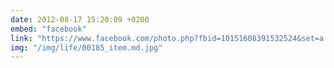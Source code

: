 ```yaml
---
date: 2012-08-17 15:20:09 +0200
embed: "facebook"
link: "https://www.facebook.com/photo.php?fbid=10151608391532524&set=a.495259662523.270639.558382523&type=3"
img: "/img/life/00185_item.md.jpg"
---
```

